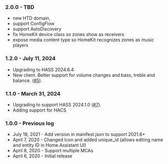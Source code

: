 ### 2.0.0 - TBD
- new HTD domain,
- support ConfigFlow
- support AutoDiscovery
- fix HomeKit device class so zones show as receivers
- expose media content type so HomeKit recognizes zones as music players


### 1.2.0 - July  11, 2024
- Upgrading to HASS 2024.6.4
- New client. Better support for volume changes and bass, treble and balance. ([#5](https://github.com/hikirsch/htd_mc-home-assistant/issues/5)).

### 1.1.0 - March 31, 2024 
- Upgrading to support HASS 2024.1.0 ([#7](https://github.com/hikirsch/htd_mc-home-assistant/issues/7)). 
- Adding support for HACS

### 1.0.0 - Previous log
- July 18, 2021 - Add version in manifest.json to support 2021.6+
- April 7, 2020 - Changed Icon and added unique_id (allows editing name and entity ID in Home Assistant UI)
- April 8, 2020 - Support multiple MCAs
- April 6, 2020 - Initial release



